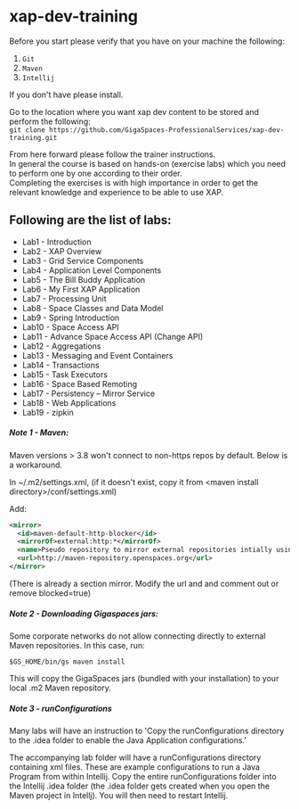 # xap-dev-training

Before you start please verify that you have on your machine the following:<br>
1. `Git`
2. `Maven`
3. `Intellij`

If you don't have please install.

Go to the location where you want xap dev content to be stored and perform the following:<br>
`git clone https://github.com/GigaSpaces-ProfessionalServices/xap-dev-training.git`

From here forward please follow the trainer instructions.<br>
In general the course is based on hands-on (exercise labs) which you need to perform one by one according to their order. <br>
Completing the exercises is with high importance in order to get the relevant knowledge and experience to be able to use XAP.
 
## Following are the list of labs:

* Lab1 - Introduction
* Lab2 - XAP Overview
* Lab3 - Grid Service Components
* Lab4 - Application Level Components
* Lab5 - The Bill Buddy Application
* Lab6 - My First XAP Application
* Lab7 - Processing Unit
* Lab8 - Space Classes and Data Model
* Lab9 - Spring Introduction
* Lab10 - Space Access API
* Lab11 - Advance Space Access API (Change API)
* Lab12 - Aggregations
* Lab13 - Messaging and Event Containers
* Lab14 - Transactions
* Lab15 - Task Executors
* Lab16 - Space Based Remoting
* Lab17 - Persistency – Mirror Service
* Lab18 - Web Applications
* Lab19 - zipkin

##### Note 1 - Maven:

Maven versions &gt; 3.8 won't connect to non-https repos by default. Below is a workaround.

In ~/.m2/settings.xml, (if it doesn't exist, copy it from &lt;maven install directory&gt;/conf/settings.xml)

Add:
```xml
<mirror>
  <id>maven-default-http-blocker</id>
  <mirrorOf>external:http:*</mirrorOf>
  <name>Pseudo repository to mirror external repositories intially using HTTP.</name>
  <url>http://maven-repository.openspaces.org</url>
</mirror>
```
(There is already a section mirror. Modify the url and and comment out or remove blocked=true)

##### Note 2 - Downloading Gigaspaces jars:

Some corporate networks do not allow connecting directly to external Maven repositories. In this case, run:

`$GS_HOME/bin/gs maven install`

This will copy the GigaSpaces jars (bundled with your installation) to your local .m2 Maven repository.

##### Note 3 - runConfigurations

Many labs will have an instruction to 'Copy the runConfigurations directory to the .idea folder to enable the Java Application configurations.'

The accompanying lab folder will have a runConfigurations directory containing xml files. These are example configurations to run a Java Program from within Intellij. Copy the entire runConfigurations folder into the Intellij .idea folder (the .idea folder gets created when you open the Maven project in Intellj). You will then need to restart Intellij. 

